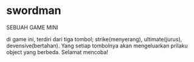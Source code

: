 # swordman
SEBUAH GAME MINI

di game ini, terdiri dari tiga tombol; strike(menyerang), ultimate(jurus), devensive(bertahan). Yang setiap tombolnya akan mengeluarkan prilaku object yang berbeda. Selamat mencoba!
